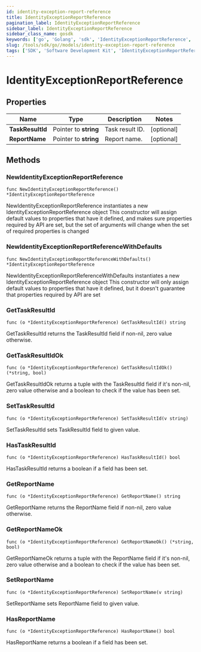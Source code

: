 ```yaml
---
id: identity-exception-report-reference
title: IdentityExceptionReportReference
pagination_label: IdentityExceptionReportReference
sidebar_label: IdentityExceptionReportReference
sidebar_class_name: gosdk
keywords: ['go', 'Golang', 'sdk', 'IdentityExceptionReportReference', 'IdentityExceptionReportReference'] 
slug: /tools/sdk/go//models/identity-exception-report-reference
tags: ['SDK', 'Software Development Kit', 'IdentityExceptionReportReference', 'IdentityExceptionReportReference']
---
```


# IdentityExceptionReportReference

## Properties

Name | Type | Description | Notes
------------ | ------------- | ------------- | -------------
**TaskResultId** | Pointer to **string** | Task result ID. | [optional] 
**ReportName** | Pointer to **string** | Report name. | [optional] 

## Methods

### NewIdentityExceptionReportReference

`func NewIdentityExceptionReportReference() *IdentityExceptionReportReference`

NewIdentityExceptionReportReference instantiates a new IdentityExceptionReportReference object
This constructor will assign default values to properties that have it defined,
and makes sure properties required by API are set, but the set of arguments
will change when the set of required properties is changed

### NewIdentityExceptionReportReferenceWithDefaults

`func NewIdentityExceptionReportReferenceWithDefaults() *IdentityExceptionReportReference`

NewIdentityExceptionReportReferenceWithDefaults instantiates a new IdentityExceptionReportReference object
This constructor will only assign default values to properties that have it defined,
but it doesn't guarantee that properties required by API are set

### GetTaskResultId

`func (o *IdentityExceptionReportReference) GetTaskResultId() string`

GetTaskResultId returns the TaskResultId field if non-nil, zero value otherwise.

### GetTaskResultIdOk

`func (o *IdentityExceptionReportReference) GetTaskResultIdOk() (*string, bool)`

GetTaskResultIdOk returns a tuple with the TaskResultId field if it's non-nil, zero value otherwise
and a boolean to check if the value has been set.

### SetTaskResultId

`func (o *IdentityExceptionReportReference) SetTaskResultId(v string)`

SetTaskResultId sets TaskResultId field to given value.

### HasTaskResultId

`func (o *IdentityExceptionReportReference) HasTaskResultId() bool`

HasTaskResultId returns a boolean if a field has been set.

### GetReportName

`func (o *IdentityExceptionReportReference) GetReportName() string`

GetReportName returns the ReportName field if non-nil, zero value otherwise.

### GetReportNameOk

`func (o *IdentityExceptionReportReference) GetReportNameOk() (*string, bool)`

GetReportNameOk returns a tuple with the ReportName field if it's non-nil, zero value otherwise
and a boolean to check if the value has been set.

### SetReportName

`func (o *IdentityExceptionReportReference) SetReportName(v string)`

SetReportName sets ReportName field to given value.

### HasReportName

`func (o *IdentityExceptionReportReference) HasReportName() bool`

HasReportName returns a boolean if a field has been set.


